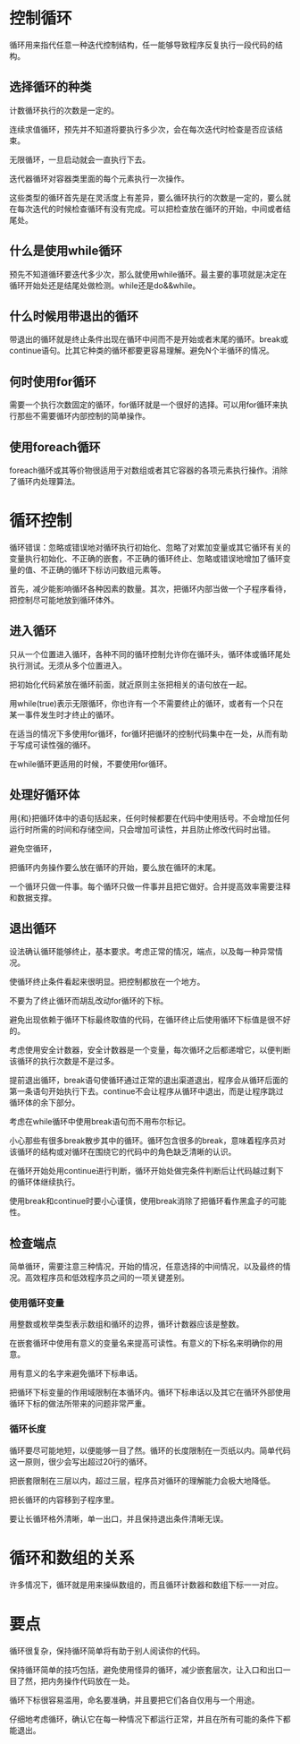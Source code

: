 # 控制循环

循环用来指代任意一种迭代控制结构，任一能够导致程序反复执行一段代码的结构。

## 选择循环的种类

计数循环执行的次数是一定的。

连续求值循环，预先并不知道将要执行多少次，会在每次迭代时检查是否应该结束。

无限循环，一旦启动就会一直执行下去。

迭代器循环对容器类里面的每个元素执行一次操作。

这些类型的循环首先是在灵活度上有差异，要么循环执行的次数是一定的，要么就在每次迭代的时候检查循环有没有完成。可以把检查放在循环的开始，中间或者结尾处。

## 什么是使用while循环

预先不知道循环要迭代多少次，那么就使用while循环。最主要的事项就是决定在循环开始处还是结尾处做检测。while还是do&&while。

## 什么时候用带退出的循环

带退出的循环就是终止条件出现在循环中间而不是开始或者末尾的循环。break或continue语句。比其它种类的循环都要更容易理解。避免N个半循环的情况。

## 何时使用for循环

需要一个执行次数固定的循环，for循环就是一个很好的选择。可以用for循环来执行那些不需要循环内部控制的简单操作。

## 使用foreach循环

foreach循环或其等价物很适用于对数组或者其它容器的各项元素执行操作。消除了循环内处理算法。

# 循环控制

循环错误：忽略或错误地对循环执行初始化、忽略了对累加变量或其它循环有关的变量执行初始化、不正确的嵌套，不正确的循环终止、忽略或错误地增加了循环变量的值、不正确的循环下标访问数组元素等。

首先，减少能影响循环各种因素的数量。其次，把循环内部当做一个子程序看待，把控制尽可能地放到循环体外。

## 进入循环

只从一个位置进入循环，各种不同的循环控制允许你在循环头，循环体或循环尾处执行测试。无须从多个位置进入。

把初始化代码紧放在循环前面，就近原则主张把相关的语句放在一起。

用while(true)表示无限循环，你也许有一个不需要终止的循环，或者有一个只在某一事件发生时才终止的循环。

在适当的情况下多使用for循环，for循环把循环的控制代码集中在一处，从而有助于写成可读性强的循环。

在while循环更适用的时候，不要使用for循环。

## 处理好循环体

用{和}把循环体中的语句括起来，任何时候都要在代码中使用括号。不会增加任何运行时所需的时间和存储空间，只会增加可读性，并且防止修改代码时出错。

避免空循环，

把循环内务操作要么放在循环的开始，要么放在循环的末尾。

一个循环只做一件事。每个循环只做一件事并且把它做好。合并提高效率需要注释和数据支撑。

## 退出循环

设法确认循环能够终止，基本要求。考虑正常的情况，端点，以及每一种异常情况。

使循环终止条件看起来很明显。把控制都放在一个地方。

不要为了终止循环而胡乱改动for循环的下标。

避免出现依赖于循环下标最终取值的代码，在循环终止后使用循环下标值是很不好的。

考虑使用安全计数器，安全计数器是一个变量，每次循环之后都递增它，以便判断该循环的执行次数是不是过多。

提前退出循环，break语句使循环通过正常的退出渠道退出，程序会从循环后面的第一条语句开始执行下去。continue不会让程序从循环中退出，而是让程序跳过循环体的余下部分。

考虑在while循环中使用break语句而不用布尔标记。

小心那些有很多break散步其中的循环。循环包含很多的break，意味着程序员对该循环的结构或对循环在围绕它的代码中的角色缺乏清晰的认识。

在循环开始处用continue进行判断，循环开始处做完条件判断后让代码越过剩下的循环体继续执行。

使用break和continue时要小心谨慎，使用break消除了把循环看作黑盒子的可能性。

## 检查端点

简单循环，需要注意三种情况，开始的情况，任意选择的中间情况，以及最终的情况。高效程序员和低效程序员之间的一项关键差别。

### 使用循环变量

用整数或枚举类型表示数组和循环的边界，循环计数器应该是整数。

在嵌套循环中使用有意义的变量名来提高可读性。有意义的下标名来明确你的用意。

用有意义的名字来避免循环下标串话。

把循环下标变量的作用域限制在本循环内。循环下标串话以及其它在循环外部使用循环下标的做法所带来的问题非常严重。

### 循环长度

循环要尽可能地短，以便能够一目了然。循环的长度限制在一页纸以内。简单代码这一原则，很少会写出超过20行的循环。

把嵌套限制在三层以内，超过三层，程序员对循环的理解能力会极大地降低。

把长循环的内容移到子程序里。

要让长循环格外清晰，单一出口，并且保持退出条件清晰无误。

# 循环和数组的关系

许多情况下，循环就是用来操纵数组的，而且循环计数器和数组下标一一对应。

# 要点

循环很复杂，保持循环简单将有助于别人阅读你的代码。

保持循环简单的技巧包括，避免使用怪异的循环，减少嵌套层次，让入口和出口一目了然，把内务操作代码放在一处。

循环下标很容易滥用，命名要准确，并且要把它们各自仅用与一个用途。

仔细地考虑循环，确认它在每一种情况下都运行正常，并且在所有可能的条件下都能退出。







